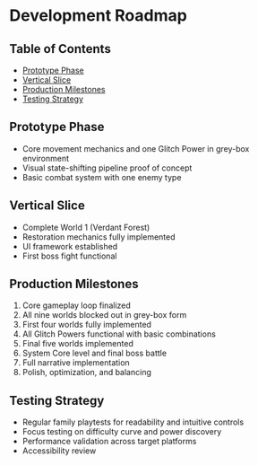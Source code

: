 # Development Roadmap

## Table of Contents
- [Prototype Phase](#prototype-phase)
- [Vertical Slice](#vertical-slice)
- [Production Milestones](#production-milestones)
- [Testing Strategy](#testing-strategy)

## Prototype Phase
- Core movement mechanics and one Glitch Power in grey-box environment
- Visual state-shifting pipeline proof of concept
- Basic combat system with one enemy type

## Vertical Slice
- Complete World 1 (Verdant Forest)
- Restoration mechanics fully implemented
- UI framework established
- First boss fight functional

## Production Milestones
1. Core gameplay loop finalized
2. All nine worlds blocked out in grey-box form
3. First four worlds fully implemented
4. All Glitch Powers functional with basic combinations
5. Final five worlds implemented
6. System Core level and final boss battle
7. Full narrative implementation
8. Polish, optimization, and balancing

## Testing Strategy
- Regular family playtests for readability and intuitive controls
- Focus testing on difficulty curve and power discovery
- Performance validation across target platforms
- Accessibility review 